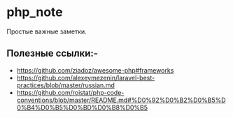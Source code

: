 # php_note
Простые важные заметки. 
## Полезные ссылки:-
- https://github.com/ziadoz/awesome-php#frameworks
- https://github.com/alexeymezenin/laravel-best-practices/blob/master/russian.md
- https://github.com/roistat/php-code-conventions/blob/master/README.md#%D0%92%D0%B2%D0%B5%D0%B4%D0%B5%D0%BD%D0%B8%D0%B5